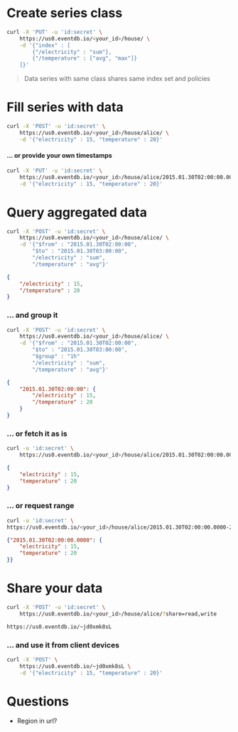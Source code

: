 # Create series class
``` bash
curl -X 'PUT' -u 'id:secret' \
	https://us0.eventdb.io/<your_id>/house/ \
	-d '{"index" : [
	    {"/electricity" : "sum"}, 
	    {"/temperature" : ["avg", "max"]}
	]}'
```
>Data series with same class shares same index set and policies

# Fill series with data
``` bash
curl -X 'POST' -u 'id:secret' \
	https://us0.eventdb.io/<your_id>/house/alice/ \
	-d '{"electricity" : 15, "temperature" : 20}'
```
#### ... or provide your own timestamps
``` bash
curl -X 'PUT' -u 'id:secret' \
	https://us0.eventdb.io/<your_id>/house/alice/2015.01.30T02:00:00.0000 \
	-d '{"electricity" : 15, "temperature" : 20}'
```
# Query aggregated data
``` bash
curl -X 'POST' -u 'id:secret' \
	https://us0.eventdb.io/<your_id>/house/alice/ \
	-d '{"$from" : "2015.01.30T02:00:00",
	    "$to" : "2015.01.30T03:00:00",
	    "/electricity" : "sum",
	    "/temperature" : "avg"}'
```
``` json
{
    "/electricity" : 15,
    "/temperature" : 20
}
```
### ... and group it
``` bash
curl -X 'POST' -u 'id:secret' \
	https://us0.eventdb.io/<your_id>/house/alice/ \
	-d '{"$from" : "2015.01.30T02:00:00",
	    "$to" : "2015.01.30T03:00:00",
	    "$group" : "1h"
	    "/electricity" : "sum",
	    "/temperature" : "avg"}'
```
``` json
{
    "2015.01.30T02:00:00": {
        "/electricity" : 15,
        "/temperature" : 20
    }
}
```
### ... or fetch it as is
``` bash
curl -u 'id:secret' \
    https://us0.eventdb.io/<your_id>/house/alice/2015.01.30T02:00:00.0000
```
``` json
{
    "electricity" : 15,
    "temperature" : 20
}
```
### ... or request range
``` bash
curl -u 'id:secret' \
https://us0.eventdb.io/<your_id>/house/alice/2015.01.30T02:00:00.0000-2015.01.30T02:00:00.0000
```
``` json
{"2015.01.30T02:00:00.0000": {
    "electricity" : 15,
    "temperature" : 20
}}
```
# Share your data
``` bash
curl -X 'POST' -u 'id:secret' \
	https://us0.eventdb.io/<your_id>/house/alice/?share=read,write
```
``` bash
https://us0.eventdb.io/~jd0xmk8sL
```
### ... and use it from client devices
``` bash
curl -X 'POST' \
	https://us0.eventdb.io/~jd0xmk8sL \
	-d '{"electricity" : 15, "temperature" : 20}'
```


# Questions
* Region in url?